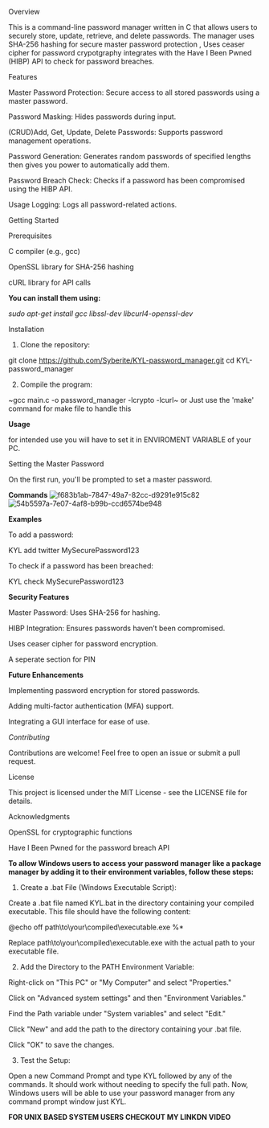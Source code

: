 Overview

This is a command-line password manager written in C that allows users to securely store, update, retrieve, and delete passwords. 
The manager uses SHA-256 hashing for secure master password protection , Uses ceaser cipher for password crypotgraphy 
integrates with the Have I Been Pwned (HIBP) API to check for password breaches.

Features

Master Password Protection: Secure access to all stored passwords using a master password.

Password Masking: Hides passwords during input.

(CRUD)Add, Get, Update, Delete Passwords: Supports password management operations.

Password Generation: Generates random passwords of specified lengths then gives you power to automatically add them.

Password Breach Check: Checks if a password has been compromised using the HIBP API.

Usage Logging: Logs all password-related actions.


Getting Started

Prerequisites

C compiler (e.g., gcc)

OpenSSL library for SHA-256 hashing

cURL library for API calls


**You can install them using:**

*sudo apt-get install gcc libssl-dev libcurl4-openssl-dev*

Installation

1. Clone the repository:

git clone https://github.com/Syberite/KYL-password_manager.git
cd KYL-password_manager


2. Compile the program:

~gcc main.c -o password_manager -lcrypto -lcurl~
or 
Just use the 'make' command for make file to handle this



**Usage**

for intended use you will have to set it in ENVIROMENT VARIABLE of your PC.

Setting the Master Password

On the first run, you'll be prompted to set a master password.

**Commands**
![f683b1ab-7847-49a7-82cc-d9291e915c82](https://github.com/user-attachments/assets/420a78e2-e1ac-48bb-9ba1-4df08f1da864)
![54b5597a-7e07-4af8-b99b-ccd6574be948](https://github.com/user-attachments/assets/a200f3fe-66bf-4d6f-8e57-f52de86de196)

**Examples**

To add a password:

KYL add twitter MySecurePassword123

To check if a password has been breached:

KYL check MySecurePassword123


**Security Features**

Master Password: Uses SHA-256 for hashing.

HIBP Integration: Ensures passwords haven’t been compromised.

Uses ceaser cipher for password encryption.

A seperate section for PIN

**Future Enhancements**

Implementing password encryption for stored passwords.

Adding multi-factor authentication (MFA) support.

Integrating a GUI interface for ease of use.


*Contributing*


Contributions are welcome! Feel free to open an issue or submit a pull request.

License

This project is licensed under the MIT License - see the LICENSE file for details.

Acknowledgments

OpenSSL for cryptographic functions

Have I Been Pwned for the password breach API

**To allow Windows users to access your password manager like a package manager by adding it to their environment variables, follow these steps:**

1. Create a .bat File (Windows Executable Script):

Create a .bat file named KYL.bat in the directory containing your compiled executable. This file should have the following content:

@echo off
path\to\your\compiled\executable.exe %*

Replace path\to\your\compiled\executable.exe with the actual path to your executable file.



2. Add the Directory to the PATH Environment Variable:

Right-click on "This PC" or "My Computer" and select "Properties."

Click on "Advanced system settings" and then "Environment Variables."

Find the Path variable under "System variables" and select "Edit."

Click "New" and add the path to the directory containing your .bat file.

Click "OK" to save the changes.



3. Test the Setup:

Open a new Command Prompt and type KYL followed by any of the commands. It should work without needing to specify the full path.
Now, Windows users will be able to use your password manager from any command prompt window just KYL.

**FOR UNIX BASED SYSTEM USERS CHECKOUT MY LINKDN VIDEO**
